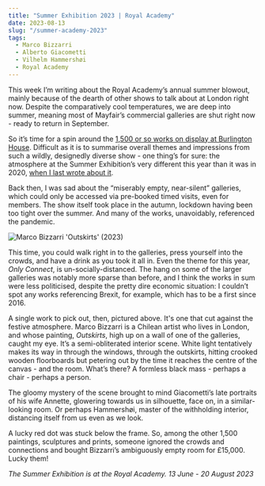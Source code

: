 ```yaml
---
title: "Summer Exhibition 2023 | Royal Academy"
date: 2023-08-13
slug: "/summer-academy-2023"
tags:
  - Marco Bizzarri
  - Alberto Giacometti
  - Vilhelm Hammershøi
  - Royal Academy
---
```


This week I’m writing about the Royal Academy’s annual summer blowout, mainly because of the dearth of other shows to talk about at London right now. Despite the comparatively cool temperatures, we are deep into summer, meaning most of Mayfair’s commercial galleries are shut right now - ready to return in September.

So it’s time for a spin around the [1,500 or so works on display at Burlington House](https://www.royalacademy.org.uk/exhibition/summer-exhibition-2023). Difficult as it is to summarise overall themes and impressions from such a wildly, designedly diverse show - one thing’s for sure: the atmosphere at the Summer Exhibition’s very different this year than it was in 2020, [when I last wrote about it](https://artangled.com/posts/summer-academy-2020).

Back then, I was sad about the “miserably empty, near-silent” galleries, which could only be accessed via pre-booked timed visits, even for members. The show itself took place in the autumn, lockdown having been too tight over the summer. And many of the works, unavoidably, referenced the pandemic.

![Marco Bizzarri 'Outskirts' (2023)](/summer-academy-2023-1.jpeg)

This time, you could walk right in to the galleries, press yourself into the crowds, and have a drink as you took it all in. Even the theme for this year, *Only Connect*, is un-socially-distanced. The hang on some of the larger galleries was notably more sparse than before, and I think the works in sum were less politicised, despite the pretty dire economic situation: I couldn’t spot any works referencing Brexit, for example, which has to be a first since 2016.

A single work to pick out, then, pictured above. It's one that cut against the festive atmosphere. Marco Bizzarri is a Chilean artist who lives in London, and whose painting, *Outskirts*, high up on a wall of one of the galleries, caught my eye. It’s a semi-obliterated interior scene. White light tentatively makes its way in through the windows, through the outskirts, hitting crooked wooden floorboards but petering out by the time it reaches the centre of the canvas - and the room. What’s there? A formless black mass - perhaps a chair - perhaps a person.

The gloomy mystery of the scene brought to mind Giacometti’s late portraits of his wife Annette, glowering towards us in silhouette, face on, in a similar-looking room. Or perhaps Hammershøi, master of the withholding interior, distancing itself from us even as we look.

A lucky red dot was stuck below the frame. So, among the other 1,500 paintings, sculptures and prints, someone ignored the crowds and connections and bought Bizzarri’s ambiguously empty room for £15,000. Lucky them!

*The Summer Exhibition is at the Royal Academy. 13 June - 20 August 2023*
